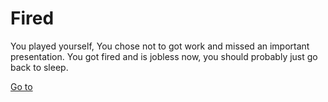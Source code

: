 # Fired
You played yourself, You chose not to got work and missed an important presentation. You got fired and is jobless now, you should probably just go back to sleep.

[Go to ](../wake-up.md)